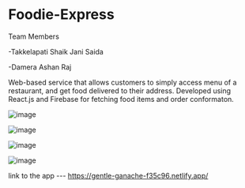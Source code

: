 # Foodie-Express

Team Members 

-Takkelapati Shaik Jani Saida

-Damera Ashan Raj

Web-based service that allows customers to simply access menu of a restaurant, and get food delivered to
their address. Developed using React.js and Firebase for fetching food items and order conformaton.

![image](https://user-images.githubusercontent.com/83868114/190483533-f3390304-5bbb-4ff1-a00b-7cfeef4e97d0.png)

![image](https://user-images.githubusercontent.com/83868114/190483633-48affe5a-20a6-4300-9e13-bdb92437ffb8.png)

![image](https://user-images.githubusercontent.com/83868114/190483757-d38c1954-5da9-4a67-a796-bcaf7f47aea6.png)

![image](https://user-images.githubusercontent.com/83868114/190483835-3f0129a8-8070-494c-a3be-412eab415417.png)

link to the app --- https://gentle-ganache-f35c96.netlify.app/

